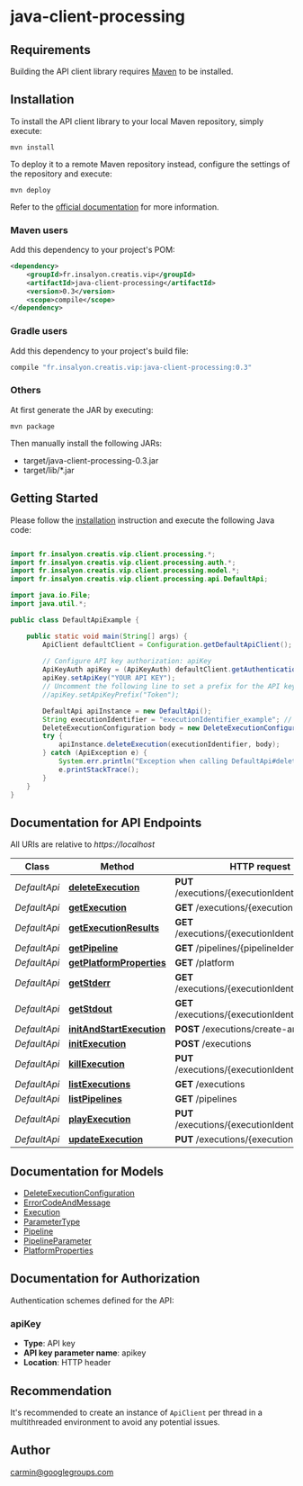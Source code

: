# java-client-processing

## Requirements

Building the API client library requires [Maven](https://maven.apache.org/) to be installed.

## Installation

To install the API client library to your local Maven repository, simply execute:

```shell
mvn install
```

To deploy it to a remote Maven repository instead, configure the settings of the repository and execute:

```shell
mvn deploy
```

Refer to the [official documentation](https://maven.apache.org/plugins/maven-deploy-plugin/usage.html) for more information.

### Maven users

Add this dependency to your project's POM:

```xml
<dependency>
    <groupId>fr.insalyon.creatis.vip</groupId>
    <artifactId>java-client-processing</artifactId>
    <version>0.3</version>
    <scope>compile</scope>
</dependency>
```

### Gradle users

Add this dependency to your project's build file:

```groovy
compile "fr.insalyon.creatis.vip:java-client-processing:0.3"
```

### Others

At first generate the JAR by executing:

    mvn package

Then manually install the following JARs:

* target/java-client-processing-0.3.jar
* target/lib/*.jar

## Getting Started

Please follow the [installation](#installation) instruction and execute the following Java code:

```java

import fr.insalyon.creatis.vip.client.processing.*;
import fr.insalyon.creatis.vip.client.processing.auth.*;
import fr.insalyon.creatis.vip.client.processing.model.*;
import fr.insalyon.creatis.vip.client.processing.api.DefaultApi;

import java.io.File;
import java.util.*;

public class DefaultApiExample {

    public static void main(String[] args) {
        ApiClient defaultClient = Configuration.getDefaultApiClient();
        
        // Configure API key authorization: apiKey
        ApiKeyAuth apiKey = (ApiKeyAuth) defaultClient.getAuthentication("apiKey");
        apiKey.setApiKey("YOUR API KEY");
        // Uncomment the following line to set a prefix for the API key, e.g. "Token" (defaults to null)
        //apiKey.setApiKeyPrefix("Token");

        DefaultApi apiInstance = new DefaultApi();
        String executionIdentifier = "executionIdentifier_example"; // String | 
        DeleteExecutionConfiguration body = new DeleteExecutionConfiguration(); // DeleteExecutionConfiguration | delete configuration
        try {
            apiInstance.deleteExecution(executionIdentifier, body);
        } catch (ApiException e) {
            System.err.println("Exception when calling DefaultApi#deleteExecution");
            e.printStackTrace();
        }
    }
}

```

## Documentation for API Endpoints

All URIs are relative to *https://localhost*

Class | Method | HTTP request | Description
------------ | ------------- | ------------- | -------------
*DefaultApi* | [**deleteExecution**](docs/DefaultApi.md#deleteExecution) | **PUT** /executions/{executionIdentifier}/delete | 
*DefaultApi* | [**getExecution**](docs/DefaultApi.md#getExecution) | **GET** /executions/{executionIdentifier} | 
*DefaultApi* | [**getExecutionResults**](docs/DefaultApi.md#getExecutionResults) | **GET** /executions/{executionIdentifier}/results | 
*DefaultApi* | [**getPipeline**](docs/DefaultApi.md#getPipeline) | **GET** /pipelines/{pipelineIdentifier} | 
*DefaultApi* | [**getPlatformProperties**](docs/DefaultApi.md#getPlatformProperties) | **GET** /platform | 
*DefaultApi* | [**getStderr**](docs/DefaultApi.md#getStderr) | **GET** /executions/{executionIdentifier}/stderr | 
*DefaultApi* | [**getStdout**](docs/DefaultApi.md#getStdout) | **GET** /executions/{executionIdentifier}/stdout | 
*DefaultApi* | [**initAndStartExecution**](docs/DefaultApi.md#initAndStartExecution) | **POST** /executions/create-and-start | 
*DefaultApi* | [**initExecution**](docs/DefaultApi.md#initExecution) | **POST** /executions | 
*DefaultApi* | [**killExecution**](docs/DefaultApi.md#killExecution) | **PUT** /executions/{executionIdentifier}/kill | 
*DefaultApi* | [**listExecutions**](docs/DefaultApi.md#listExecutions) | **GET** /executions | 
*DefaultApi* | [**listPipelines**](docs/DefaultApi.md#listPipelines) | **GET** /pipelines | 
*DefaultApi* | [**playExecution**](docs/DefaultApi.md#playExecution) | **PUT** /executions/{executionIdentifier}/play | 
*DefaultApi* | [**updateExecution**](docs/DefaultApi.md#updateExecution) | **PUT** /executions/{executionIdentifier} | 


## Documentation for Models

 - [DeleteExecutionConfiguration](docs/DeleteExecutionConfiguration.md)
 - [ErrorCodeAndMessage](docs/ErrorCodeAndMessage.md)
 - [Execution](docs/Execution.md)
 - [ParameterType](docs/ParameterType.md)
 - [Pipeline](docs/Pipeline.md)
 - [PipelineParameter](docs/PipelineParameter.md)
 - [PlatformProperties](docs/PlatformProperties.md)


## Documentation for Authorization

Authentication schemes defined for the API:
### apiKey

- **Type**: API key
- **API key parameter name**: apikey
- **Location**: HTTP header


## Recommendation

It's recommended to create an instance of `ApiClient` per thread in a multithreaded environment to avoid any potential issues.

## Author

carmin@googlegroups.com

